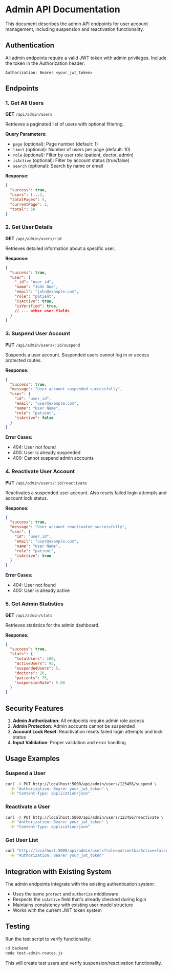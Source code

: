 # Admin API Documentation

This document describes the admin API endpoints for user account management, including suspension and reactivation functionality.

## Authentication
All admin endpoints require a valid JWT token with admin privileges. Include the token in the Authorization header:
```
Authorization: Bearer <your_jwt_token>
```

## Endpoints

### 1. Get All Users
**GET** `/api/admin/users`

Retrieves a paginated list of users with optional filtering.

**Query Parameters:**
- `page` (optional): Page number (default: 1)
- `limit` (optional): Number of users per page (default: 10)
- `role` (optional): Filter by user role (patient, doctor, admin)
- `isActive` (optional): Filter by account status (true/false)
- `search` (optional): Search by name or email

**Response:**
```json
{
  "success": true,
  "users": [...],
  "totalPages": 5,
  "currentPage": 1,
  "total": 50
}
```

### 2. Get User Details
**GET** `/api/admin/users/:id`

Retrieves detailed information about a specific user.

**Response:**
```json
{
  "success": true,
  "user": {
    "_id": "user_id",
    "name": "John Doe",
    "email": "john@example.com",
    "role": "patient",
    "isActive": true,
    "isVerified": true,
    // ... other user fields
  }
}
```

### 3. Suspend User Account
**PUT** `/api/admin/users/:id/suspend`

Suspends a user account. Suspended users cannot log in or access protected routes.

**Response:**
```json
{
  "success": true,
  "message": "User account suspended successfully",
  "user": {
    "id": "user_id",
    "email": "user@example.com",
    "name": "User Name",
    "role": "patient",
    "isActive": false
  }
}
```

**Error Cases:**
- 404: User not found
- 400: User is already suspended
- 400: Cannot suspend admin accounts

### 4. Reactivate User Account
**PUT** `/api/admin/users/:id/reactivate`

Reactivates a suspended user account. Also resets failed login attempts and account lock status.

**Response:**
```json
{
  "success": true,
  "message": "User account reactivated successfully",
  "user": {
    "id": "user_id",
    "email": "user@example.com",
    "name": "User Name",
    "role": "patient",
    "isActive": true
  }
}
```

**Error Cases:**
- 404: User not found
- 400: User is already active

### 5. Get Admin Statistics
**GET** `/api/admin/stats`

Retrieves statistics for the admin dashboard.

**Response:**
```json
{
  "success": true,
  "stats": {
    "totalUsers": 100,
    "activeUsers": 95,
    "suspendedUsers": 5,
    "doctors": 20,
    "patients": 75,
    "suspensionRate": 5.00
  }
}
```

## Security Features

1. **Admin Authorization**: All endpoints require admin role access
2. **Admin Protection**: Admin accounts cannot be suspended
3. **Account Lock Reset**: Reactivation resets failed login attempts and lock status
4. **Input Validation**: Proper validation and error handling

## Usage Examples

### Suspend a User
```bash
curl -X PUT http://localhost:5000/api/admin/users/123456/suspend \
  -H "Authorization: Bearer your_jwt_token" \
  -H "Content-Type: application/json"
```

### Reactivate a User
```bash
curl -X PUT http://localhost:5000/api/admin/users/123456/reactivate \
  -H "Authorization: Bearer your_jwt_token" \
  -H "Content-Type: application/json"
```

### Get User List
```bash
curl "http://localhost:5000/api/admin/users?role=patient&isActive=false&page=1&limit=10" \
  -H "Authorization: Bearer your_jwt_token"
```

## Integration with Existing System

The admin endpoints integrate with the existing authentication system:
- Uses the same `protect` and `authorize` middleware
- Respects the `isActive` field that's already checked during login
- Maintains consistency with existing user model structure
- Works with the current JWT token system

## Testing

Run the test script to verify functionality:
```bash
cd backend
node test-admin-routes.js
```

This will create test users and verify suspension/reactivation functionality.
